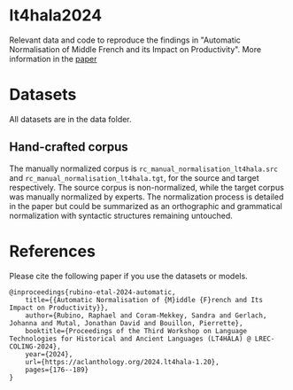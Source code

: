 # lt4hala2024
Relevant data and code to reproduce the findings in "Automatic Normalisation of Middle French and its Impact on Productivity".
More information in the [paper](https://aclanthology.org/2024.lt4hala-1.20/)

# Datasets
All datasets are in the data folder.

## Hand-crafted corpus
The manually normalized corpus is `rc_manual_normalisation_lt4hala.src` and `rc_manual_normalisation_lt4hala.tgt`, for the source and target respectively. The source corpus is non-normalized, while the target corpus was manually normalized by experts. The normalization process is detailed in the paper but could be summarized as an orthographic and grammatical normalization with syntactic structures remaining untouched.

# References
Please cite the following paper if you use the datasets or models.
```
@inproceedings{rubino-etal-2024-automatic,
    title={{Automatic Normalisation of {M}iddle {F}rench and Its Impact on Productivity}},
    author={Rubino, Raphael and Coram-Mekkey, Sandra and Gerlach, Johanna and Mutal, Jonathan David and Bouillon, Pierrette},
    booktitle={Proceedings of the Third Workshop on Language Technologies for Historical and Ancient Languages (LT4HALA) @ LREC-COLING-2024},
    year={2024},
    url={https://aclanthology.org/2024.lt4hala-1.20},
    pages={176--189}
}
```
